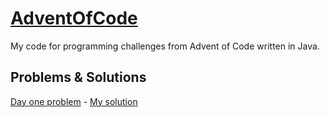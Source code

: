 # [AdventOfCode](https://adventofcode.com/)
My code for programming challenges from Advent of Code written in Java.

## Problems & Solutions
[Day one problem](https://adventofcode.com/2020/day/1) - [My solution](https://github.com/Majekdor/AdventOfCode/tree/master/src/main/java/dev/majek/adventofcode/DayOne)
